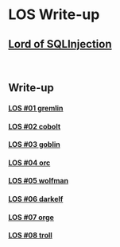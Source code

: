# **LOS Write-up**

## [Lord of SQLInjection](https://los.rubiya.kr/)

<br>

## Write-up

#### [LOS #01 gremlin](https://0xe82de.tistory.com/4)

#### [LOS #02 cobolt](https://0xe82de.tistory.com/5)

#### [LOS #03 goblin](https://0xe82de.tistory.com/6)

#### [LOS #04 orc](https://0xe82de.tistory.com/7)

#### [LOS #05 wolfman](https://0xe82de.tistory.com/8)

#### [LOS #06 darkelf](https://0xe82de.tistory.com/9)

#### [LOS #07 orge](https://0xe82de.tistory.com/10)

#### [LOS #08 troll](https://0xe82de.tistory.com/11)
